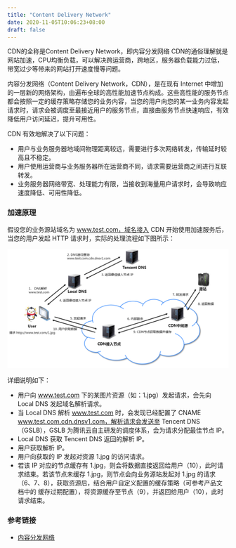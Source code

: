 ```yaml
---
title: "Content Delivery Network"
date: 2020-11-05T10:06:23+08:00
draft: false
---
```


CDN的全称是Content Delivery Network，即内容分发网络
CDN的通俗理解就是网站加速，CPU均衡负载，可以解决跨运营商，跨地区，服务器负载能力过低，带宽过少等带来的网站打开速度慢等问题。

内容分发网络（Content Delivery Network，CDN），是在现有 Internet 中增加的一层新的网络架构，由遍布全球的高性能加速节点构成。这些高性能的服务节点都会按照一定的缓存策略存储您的业务内容，当您的用户向您的某一业务内容发起请求时，请求会被调度至最接近用户的服务节点，直接由服务节点快速响应，有效降低用户访问延迟，提升可用性。


CDN 有效地解决了以下问题：

- 用户与业务服务器地域间物理距离较远，需要进行多次网络转发，传输延时较高且不稳定。
- 用户使用运营商与业务服务器所在运营商不同，请求需要运营商之间进行互联转发。
- 业务服务器网络带宽、处理能力有限，当接收到海量用户请求时，会导致响应速度降低、可用性降低。

### 加速原理

假设您的业务源站域名为 www.test.com，域名接入 CDN 开始使用加速服务后，当您的用户发起 HTTP 请求时，实际的处理流程如下图所示：

![cdn](/images/cdn.png)

详细说明如下：

- 用户向 www.test.com 下的某图片资源（如：1.jpg）发起请求，会先向 Local DNS 发起域名解析请求。
- 当 Local DNS 解析 www.test.com 时，会发现已经配置了 CNAME www.test.com.cdn.dnsv1.com，解析请求会发送至 Tencent DNS（GSLB），GSLB 为腾讯云自主研发的调度体系，会为请求分配最佳节点 IP。
- Local DNS 获取 Tencent DNS 返回的解析 IP。
- 用户获取解析 IP。
- 用户向获取的 IP 发起对资源 1.jpg 的访问请求。
- 若该 IP 对应的节点缓存有 1.jpg，则会将数据直接返回给用户（10），此时请求结束。若该节点未缓存 1.jpg，则节点会向业务源站发起对 1.jpg 的请求（6、7、8），获取资源后，结合用户自定义配置的缓存策略（可参考产品文档中的 缓存过期配置），将资源缓存至节点（9），并返回给用户（10），此时请求结束。


### 参考链接 

- [内容分发网络](https://cloud.tencent.com/document/product/228/2939)